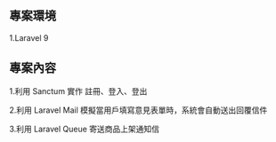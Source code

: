 ## 專案環境
1.Laravel 9

## 專案內容
1.利用 Sanctum 實作 註冊、登入、登出

2.利用 Laravel Mail 模擬當用戶填寫意見表單時，系統會自動送出回覆信件

3.利用 Laravel Queue 寄送商品上架通知信

